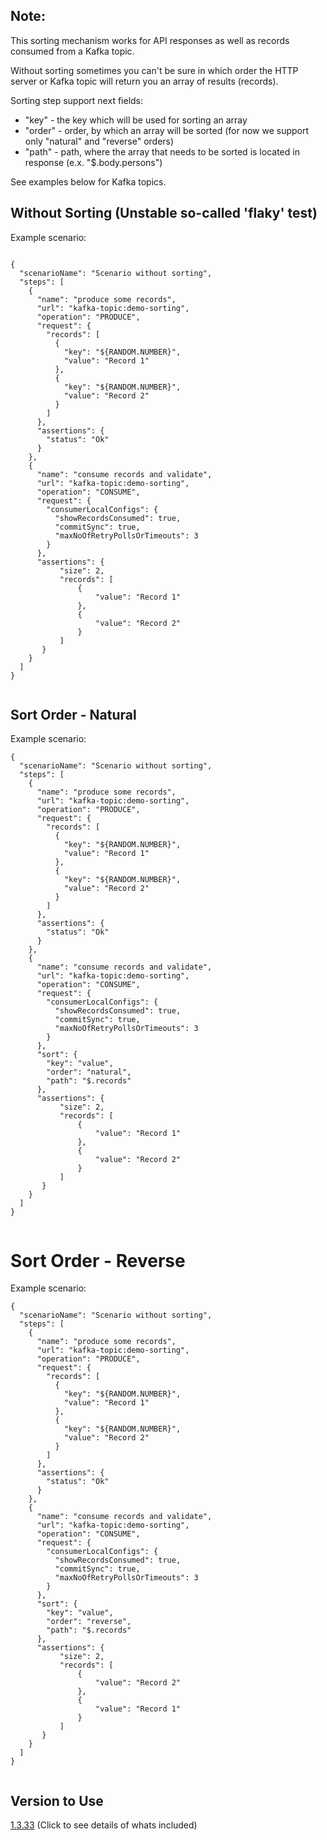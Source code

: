 ## Note:
This sorting mechanism works for API responses as well as records consumed from a Kafka topic.

Without sorting sometimes you can't be sure in which order the HTTP server or Kafka topic will return you an array of results (records).

Sorting step support next fields:
* "key" - the key which will be used for sorting an array
* "order" - order, by which an array will be sorted (for now we support only "natural" and "reverse" orders)
* "path" - path, where the array that needs to be sorted is located in response (e.x. "$.body.persons")

See examples below for Kafka topics.

## Without Sorting (Unstable so-called 'flaky' test)

Example scenario:

```

{
  "scenarioName": "Scenario without sorting",
  "steps": [
    {
      "name": "produce some records",
      "url": "kafka-topic:demo-sorting",
      "operation": "PRODUCE",
      "request": {
        "records": [
          {
            "key": "${RANDOM.NUMBER}",
            "value": "Record 1"
          },
          {
            "key": "${RANDOM.NUMBER}",
            "value": "Record 2"
          }
        ]
      },
      "assertions": {
        "status": "Ok"
      }
    },
    {
      "name": "consume records and validate",
      "url": "kafka-topic:demo-sorting",
      "operation": "CONSUME",
      "request": {
        "consumerLocalConfigs": {
          "showRecordsConsumed": true,
          "commitSync": true,
          "maxNoOfRetryPollsOrTimeouts": 3
        }
      },
      "assertions": {
           "size": 2,
           "records": [
               {
                   "value": "Record 1"
               },
               {
                   "value": "Record 2"
               }
           ]
       }
    }
  ]
}


```

## Sort Order - Natural
Example scenario:

```
{
  "scenarioName": "Scenario without sorting",
  "steps": [
    {
      "name": "produce some records",
      "url": "kafka-topic:demo-sorting",
      "operation": "PRODUCE",
      "request": {
        "records": [
          {
            "key": "${RANDOM.NUMBER}",
            "value": "Record 1"
          },
          {
            "key": "${RANDOM.NUMBER}",
            "value": "Record 2"
          }
        ]
      },
      "assertions": {
        "status": "Ok"
      }
    },
    {
      "name": "consume records and validate",
      "url": "kafka-topic:demo-sorting",
      "operation": "CONSUME",
      "request": {
        "consumerLocalConfigs": {
          "showRecordsConsumed": true,
          "commitSync": true,
          "maxNoOfRetryPollsOrTimeouts": 3
        }
      },
      "sort": {
        "key": "value",
        "order": "natural",
        "path": "$.records"
      },
      "assertions": {
           "size": 2,
           "records": [
               {
                   "value": "Record 1"
               },
               {
                   "value": "Record 2"
               }
           ]
       }
    }
  ]
}


```

Sort Order - Reverse
===
Example scenario:

```
{
  "scenarioName": "Scenario without sorting",
  "steps": [
    {
      "name": "produce some records",
      "url": "kafka-topic:demo-sorting",
      "operation": "PRODUCE",
      "request": {
        "records": [
          {
            "key": "${RANDOM.NUMBER}",
            "value": "Record 1"
          },
          {
            "key": "${RANDOM.NUMBER}",
            "value": "Record 2"
          }
        ]
      },
      "assertions": {
        "status": "Ok"
      }
    },
    {
      "name": "consume records and validate",
      "url": "kafka-topic:demo-sorting",
      "operation": "CONSUME",
      "request": {
        "consumerLocalConfigs": {
          "showRecordsConsumed": true,
          "commitSync": true,
          "maxNoOfRetryPollsOrTimeouts": 3
        }
      },
      "sort": {
        "key": "value",
        "order": "reverse",
        "path": "$.records"
      },
      "assertions": {
           "size": 2,
           "records": [
               {
                   "value": "Record 2"
               },
               {
                   "value": "Record 1"
               }
           ]
       }
    }
  ]
}


```

## Version to Use
[1.3.33](https://github.com/authorjapps/zerocode/releases/tag/zerocode-tdd-parent-1.3.33) (Click to see details of whats included)

